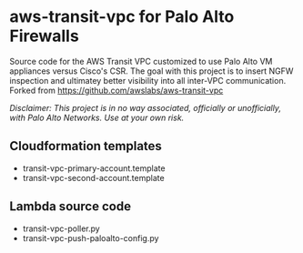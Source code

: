 # aws-transit-vpc for Palo Alto Firewalls
Source code for the AWS Transit VPC customized to use Palo Alto VM appliances versus Cisco's CSR. The goal with this project is to insert NGFW inspection and ultimatey better visibility into all inter-VPC communication.  
Forked from https://github.com/awslabs/aws-transit-vpc  

*Disclaimer: This project is in no way associated, officially or unofficially, with Palo Alto Networks. Use at your own risk.*

## Cloudformation templates

- transit-vpc-primary-account.template
- transit-vpc-second-account.template

## Lambda source code

- transit-vpc-poller.py
- transit-vpc-push-paloalto-config.py
